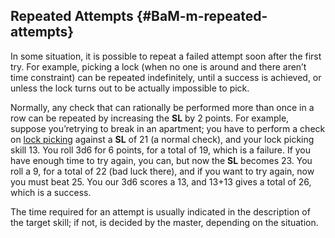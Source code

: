 ## Repeated Attempts {#BaM-m-repeated-attempts}

In some situation, it is possible to repeat a failed attempt soon after the
first try. For example, picking a lock (when no one is around and there aren’t
time constraint) can be repeated indefinitely, until a success is achieved, or
unless the lock turns out to be actually impossible to pick.

Normally, any check that can rationally be performed more than once in a row can
be repeated by increasing the **SL** by 2 points. For example, suppose you’retrying 
to break in an apartment; you have to perform a check on [lock picking](#BaM-s-lock-picking)
against a **SL** of 21 (a normal check), and your lock picking skill 13. You roll 3d6 for 6 points, 
for a total of 19, which is a failure. If you have enough time to try again, you can, 
but now the **SL** becomes 23. You roll a 9, for a total of 22 (bad luck there), 
and if you want to try again, now you must beat 25. You our 3d6 scores a 13, and 13+13 
gives a total of 26, which is a success.

The time required for an attempt is usually indicated in the description of the target
skill; if not, is decided by the master, depending on the situation.

